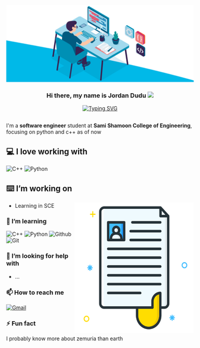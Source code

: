 [![MasterHead](00086-desk-anim-v0.3.gif)]()
<h3 align="center">
Hi there, my name is Jordan Dudu <img src="https://media.giphy.com/media/hvRJCLFzcasrR4ia7z/giphy.gif" width="30"> 
</h3>

<p align="center">
<a href="https://git.io/typing-svg"><img src="https://readme-typing-svg.demolab.com?font=Fira+Code&pause=1000&center=true&width=435&lines=I'm+a+programmer;Always+learning+new+things;Nice+to+meet+you...!" alt="Typing SVG" /></a>
</p>

<h2 align="left" id="JordanDaudu"> </h2>
I'm a <strong>software engineer</strong> student at <strong>Sami Shamoon College of Engineering</strong>, focusing on python and c++ as of now

<h2 align="left" id="JordanDaudu">💻 I love working with</h2>

<div display="flex">
  <img src="https://img.shields.io/badge/-C++-blue?logo=cplusplus" height="30" alt="C++"/>
  <img src="https://img.shields.io/badge/python-3670A0?style=for-the-badge&logo=python&logoColor=ffdd54" height="30" alt="Python"/>
</div>

<h2 align="left" id="JordanDaudu">⌨️ I’m working on</h2>
<img align="right" alt="GIF" src="https://raw.githubusercontent.com/JordanDaudu/JordanDaudu/refs/heads/main/cv.png" width="320" height="350" />


- Learning in SCE

### 🌱 I’m learning

<div display="flex">
  <img src="https://img.shields.io/badge/-C++-blue?logo=cplusplus" height="30" alt="C++"/>
  <img src="https://img.shields.io/badge/python-3670A0?style=for-the-badge&logo=python&logoColor=ffdd54" height="30" alt="Python"/>
  <img src="https://img.shields.io/badge/GitHub-%23121011.svg?logo=github&logoColor=white" height="30" alt="Github"/>
  <img src="https://img.shields.io/badge/Git-F05032?logo=git&logoColor=fff)" height="30" alt="Git"/>
  
</div>

### 🤔 I’m looking for help with

- ...

### 📫 How to reach me

<div display="flex">
  <a href="mailto:jordaDa@ac.ace.ac.il">
    <img src="https://img.shields.io/badge/Gmail-D14836?style=for-the-badge&logo=gmail&logoColor=white" alt="Gmail"/>
  </a>
</div>

### ⚡ Fun fact
I probably know more about zemuria than earth
